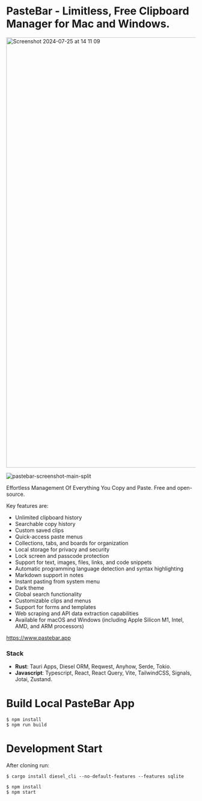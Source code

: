 # PasteBar - Limitless, Free Clipboard Manager for Mac and Windows.

<a href="https://www.pastebar.app"><img width="1144" alt="Screenshot 2024-07-25 at 14 11 09" src="https://github.com/user-attachments/assets/ce861bdb-d7df-4944-885e-12d37177e56d"></a>

![pastebar-screenshot-main-split](https://github.com/user-attachments/assets/c3024edb-67ae-4e92-a02f-a0957fb153a2)

Effortless Management Of Everything You Copy and Paste. Free and open-source.

Key features are:

- Unlimited clipboard history
- Searchable copy history
- Custom saved clips
- Quick-access paste menus
- Collections, tabs, and boards for organization
- Local storage for privacy and security
- Lock screen and passcode protection
- Support for text, images, files, links, and code snippets
- Automatic programming language detection and syntax highlighting
- Markdown support in notes
- Instant pasting from system menu
- Dark theme
- Global search functionality
- Customizable clips and menus
- Support for forms and templates
- Web scraping and API data extraction capabilities
- Available for macOS and Windows (including Apple Silicon M1, Intel, AMD, and ARM processors)

https://www.pastebar.app

### Stack

- **Rust**: Tauri Apps, Diesel ORM, Reqwest, Anyhow, Serde, Tokio.
- **Javascript**: Typescript, React, React Query, Vite, TailwindCSS, Signals, Jotai, Zustand.

# Build Local PasteBar App

```
$ npm install
$ npm run build
```

# Development Start

After cloning run:

```
$ cargo install diesel_cli --no-default-features --features sqlite
```

```
$ npm install
$ npm start
```

